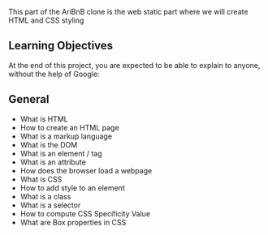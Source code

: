 This part of the AriBnB clone is the web static part where we will create HTML and CSS styling

## Learning Objectives

At the end of this project, you are expected to be able to explain to anyone, without the help of Google:
## General

* What is HTML
* How to create an HTML page
* What is a markup language
* What is the DOM
* What is an element / tag
* What is an attribute
* How does the browser load a webpage
* What is CSS
* How to add style to an element
* What is a class
* What is a selector
* How to compute CSS Specificity Value
* What are Box properties in CSS
